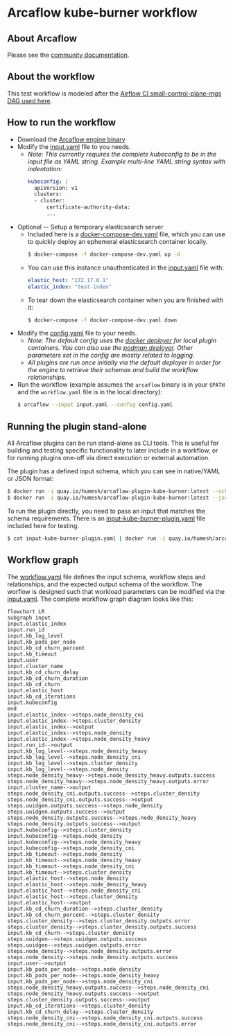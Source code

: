 # Arcaflow kube-burner workflow
## About Arcaflow
Please see the [community documentation](https://arcalot.io).

## About the workflow

This test workflow is modeled after the [Airflow CI small-control-plane-mgs DAG used here](https://github.com/cloud-bulldozer/airflow-kubernetes/blob/master/dags/openshift_nightlies/config/benchmarks/small-control-plane-mgs.json).

## How to run the workflow
- Download the [Arcaflow engine binary](https://github.com/arcalot/arcaflow-engine/releases)
- Modify the [input.yaml](input-example.yaml) file to you needs.
  - *Note: This currently requires the complete kubeconfig to be in the input file as YAML string. Example multi-line YAML string syntax with indentation:*
    ```yaml
    kubeconfig: |
      apiVersion: v1
      clusters:
      - cluster:
          certificate-authority-data: 
          ...
    ```
- Optional -- Setup a temporary elasticsearch server
  - Included here is a [docker-compose-dev.yaml](docker-compose-dev.yaml) file, which you can use to quickly deploy an ephemeral elasticsearch container locally.
    ```bash
    $ docker-compose -f docker-compose-dev.yaml up -d
    ```
  - You can use this instance unauthenticated in the [input.yaml](input-example.yaml) file with:
    ```yaml
    elastic_host: "172.17.0.1"
    elastic_index: "test-index"
    ```
  - To tear down the elasticsearch container when you are finished with it:
    ```bash
    $ docker-compose -f docker-compose-dev.yaml down
    ```
- Modify the [config.yaml](config.yaml) file to your needs.
  - *Note: The default config uses the [docker deployer](https://arcalot.io/arcaflow/engine/#docker-deployer) for local plugin containers. You can also use the [podman deployer](https://arcalot.io/arcaflow/engine/#podman-deployer). Other parameters set in the config are mostly related to logging.*
  - *All plugins are run once initially via the default deployer in order for the engine to retrieve their schemas and build the workflow relationships.*
- Run the workflow (example assumes the `arcaflow` binary is in your `$PATH` and the `workflow.yaml` file is in the local directory):
  ```bash
  $ arcaflow --input input.yaml --config config.yaml
  ```

## Running the plugin stand-alone
All Arcaflow plugins can be run stand-alone as CLI tools. This is useful for building and testing specific functionality to later include in a workflow, or for running plugins one-off via direct execution or external automation.

The plugin has a defined input schema, which you can see in native/YAML or JSON format:
```bash
$ docker run -i quay.io/humesh/arcaflow-plugin-kube-burner:latest --schema
$ docker run -i quay.io/humesh/arcaflow-plugin-kube-burner:latest --json-schema=input
```

To run the plugin directly, you need to pass an input that matches the schema requirements. There is an [input-kube-burner-plugin.yaml](input-kube-burner-plugin.yaml) file included here for testing.
```bash
$ cat input-kube-burner-plugin.yaml | docker run -i quay.io/humesh/arcaflow-plugin-kube-burner:latest --debug -f -
```

## Workflow graph
The [workflow.yaml](workflow.yaml) file defines the input schema, workflow steps and relationships, and the expected output schema of the workflow. The worflow is designed such that workload parameters can be modified via the [input.yaml](input-example.yaml). The complete workflow graph diagram looks like this:
```mermaid
flowchart LR
subgraph input
input.elastic_index
input.run_id
input.kb_log_level
input.kb_pods_per_node
input.kb_cd_churn_percent
input.kb_timeout
input.user
input.cluster_name
input.kb_cd_churn_delay
input.kb_cd_churn_duration
input.kb_cd_churn
input.elastic_host
input.kb_cd_iterations
input.kubeconfig
end
input.elastic_index-->steps.node_density_cni
input.elastic_index-->steps.cluster_density
input.elastic_index-->output
input.elastic_index-->steps.node_density
input.elastic_index-->steps.node_density_heavy
input.run_id-->output
input.kb_log_level-->steps.node_density_heavy
input.kb_log_level-->steps.node_density_cni
input.kb_log_level-->steps.cluster_density
input.kb_log_level-->steps.node_density
steps.node_density_heavy-->steps.node_density_heavy.outputs.success
steps.node_density_heavy-->steps.node_density_heavy.outputs.error
input.cluster_name-->output
steps.node_density_cni.outputs.success-->steps.cluster_density
steps.node_density_cni.outputs.success-->output
steps.uuidgen.outputs.success-->steps.node_density
steps.uuidgen.outputs.success-->output
steps.node_density.outputs.success-->steps.node_density_heavy
steps.node_density.outputs.success-->output
input.kubeconfig-->steps.cluster_density
input.kubeconfig-->steps.node_density
input.kubeconfig-->steps.node_density_heavy
input.kubeconfig-->steps.node_density_cni
input.kb_timeout-->steps.node_density
input.kb_timeout-->steps.node_density_heavy
input.kb_timeout-->steps.node_density_cni
input.kb_timeout-->steps.cluster_density
input.elastic_host-->steps.node_density
input.elastic_host-->steps.node_density_heavy
input.elastic_host-->steps.node_density_cni
input.elastic_host-->steps.cluster_density
input.elastic_host-->output
input.kb_cd_churn_duration-->steps.cluster_density
input.kb_cd_churn_percent-->steps.cluster_density
steps.cluster_density-->steps.cluster_density.outputs.error
steps.cluster_density-->steps.cluster_density.outputs.success
input.kb_cd_churn-->steps.cluster_density
steps.uuidgen-->steps.uuidgen.outputs.success
steps.uuidgen-->steps.uuidgen.outputs.error
steps.node_density-->steps.node_density.outputs.error
steps.node_density-->steps.node_density.outputs.success
input.user-->output
input.kb_pods_per_node-->steps.node_density
input.kb_pods_per_node-->steps.node_density_heavy
input.kb_pods_per_node-->steps.node_density_cni
steps.node_density_heavy.outputs.success-->steps.node_density_cni
steps.node_density_heavy.outputs.success-->output
steps.cluster_density.outputs.success-->output
input.kb_cd_iterations-->steps.cluster_density
input.kb_cd_churn_delay-->steps.cluster_density
steps.node_density_cni-->steps.node_density_cni.outputs.success
steps.node_density_cni-->steps.node_density_cni.outputs.error

```